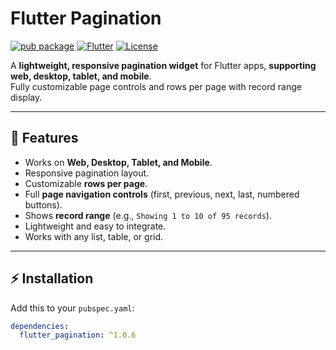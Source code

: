 # Flutter Pagination

[![pub package](https://img.shields.io/pub/v/flutter_pagination.svg)](https://pub.dev/packages/flutter_pagination)
[![Flutter](https://img.shields.io/badge/flutter-3.10.0+-blue.svg)](https://flutter.dev)
[![License](https://img.shields.io/badge/license-MIT-blue.svg)](LICENSE)

A **lightweight, responsive pagination widget** for Flutter apps, **supporting web, desktop, tablet, and mobile**.  
Fully customizable page controls and rows per page with record range display.

---

## 🚀 Features

- Works on **Web, Desktop, Tablet, and Mobile**.
- Responsive pagination layout.
- Customizable **rows per page**.
- Full **page navigation controls** (first, previous, next, last, numbered buttons).
- Shows **record range** (e.g., `Showing 1 to 10 of 95 records`).
- Lightweight and easy to integrate.
- Works with any list, table, or grid.

---

## ⚡ Installation

Add this to your `pubspec.yaml`:

```yaml
dependencies:
  flutter_pagination: ^1.0.6
